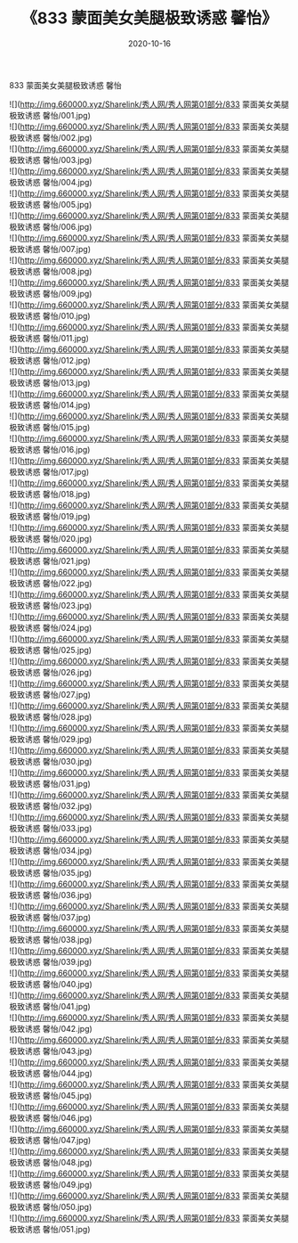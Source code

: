 ﻿---
layout: post
title:  《833 蒙面美女美腿极致诱惑 馨怡》
date:   2020-10-16
img: http://img.660000.xyz/Sharelink/秀人网/秀人网第01部分/833 蒙面美女美腿极致诱惑 馨怡/000.jpg
categories: [美女, 清纯, 唯美]
---

833 蒙面美女美腿极致诱惑 馨怡

  ![](http://img.660000.xyz/Sharelink/秀人网/秀人网第01部分/833 蒙面美女美腿极致诱惑 馨怡/001.jpg) <br> ![](http://img.660000.xyz/Sharelink/秀人网/秀人网第01部分/833 蒙面美女美腿极致诱惑 馨怡/002.jpg) <br> ![](http://img.660000.xyz/Sharelink/秀人网/秀人网第01部分/833 蒙面美女美腿极致诱惑 馨怡/003.jpg) <br> ![](http://img.660000.xyz/Sharelink/秀人网/秀人网第01部分/833 蒙面美女美腿极致诱惑 馨怡/004.jpg) <br> ![](http://img.660000.xyz/Sharelink/秀人网/秀人网第01部分/833 蒙面美女美腿极致诱惑 馨怡/005.jpg) <br> ![](http://img.660000.xyz/Sharelink/秀人网/秀人网第01部分/833 蒙面美女美腿极致诱惑 馨怡/006.jpg) <br> ![](http://img.660000.xyz/Sharelink/秀人网/秀人网第01部分/833 蒙面美女美腿极致诱惑 馨怡/007.jpg) <br> ![](http://img.660000.xyz/Sharelink/秀人网/秀人网第01部分/833 蒙面美女美腿极致诱惑 馨怡/008.jpg) <br> ![](http://img.660000.xyz/Sharelink/秀人网/秀人网第01部分/833 蒙面美女美腿极致诱惑 馨怡/009.jpg) <br> ![](http://img.660000.xyz/Sharelink/秀人网/秀人网第01部分/833 蒙面美女美腿极致诱惑 馨怡/010.jpg) <br> ![](http://img.660000.xyz/Sharelink/秀人网/秀人网第01部分/833 蒙面美女美腿极致诱惑 馨怡/011.jpg) <br> ![](http://img.660000.xyz/Sharelink/秀人网/秀人网第01部分/833 蒙面美女美腿极致诱惑 馨怡/012.jpg) <br> ![](http://img.660000.xyz/Sharelink/秀人网/秀人网第01部分/833 蒙面美女美腿极致诱惑 馨怡/013.jpg) <br> ![](http://img.660000.xyz/Sharelink/秀人网/秀人网第01部分/833 蒙面美女美腿极致诱惑 馨怡/014.jpg) <br> ![](http://img.660000.xyz/Sharelink/秀人网/秀人网第01部分/833 蒙面美女美腿极致诱惑 馨怡/015.jpg) <br> ![](http://img.660000.xyz/Sharelink/秀人网/秀人网第01部分/833 蒙面美女美腿极致诱惑 馨怡/016.jpg) <br> ![](http://img.660000.xyz/Sharelink/秀人网/秀人网第01部分/833 蒙面美女美腿极致诱惑 馨怡/017.jpg) <br> ![](http://img.660000.xyz/Sharelink/秀人网/秀人网第01部分/833 蒙面美女美腿极致诱惑 馨怡/018.jpg) <br> ![](http://img.660000.xyz/Sharelink/秀人网/秀人网第01部分/833 蒙面美女美腿极致诱惑 馨怡/019.jpg) <br> ![](http://img.660000.xyz/Sharelink/秀人网/秀人网第01部分/833 蒙面美女美腿极致诱惑 馨怡/020.jpg) <br> ![](http://img.660000.xyz/Sharelink/秀人网/秀人网第01部分/833 蒙面美女美腿极致诱惑 馨怡/021.jpg) <br> ![](http://img.660000.xyz/Sharelink/秀人网/秀人网第01部分/833 蒙面美女美腿极致诱惑 馨怡/022.jpg) <br> ![](http://img.660000.xyz/Sharelink/秀人网/秀人网第01部分/833 蒙面美女美腿极致诱惑 馨怡/023.jpg) <br> ![](http://img.660000.xyz/Sharelink/秀人网/秀人网第01部分/833 蒙面美女美腿极致诱惑 馨怡/024.jpg) <br> ![](http://img.660000.xyz/Sharelink/秀人网/秀人网第01部分/833 蒙面美女美腿极致诱惑 馨怡/025.jpg) <br> ![](http://img.660000.xyz/Sharelink/秀人网/秀人网第01部分/833 蒙面美女美腿极致诱惑 馨怡/026.jpg) <br> ![](http://img.660000.xyz/Sharelink/秀人网/秀人网第01部分/833 蒙面美女美腿极致诱惑 馨怡/027.jpg) <br> ![](http://img.660000.xyz/Sharelink/秀人网/秀人网第01部分/833 蒙面美女美腿极致诱惑 馨怡/028.jpg) <br> ![](http://img.660000.xyz/Sharelink/秀人网/秀人网第01部分/833 蒙面美女美腿极致诱惑 馨怡/029.jpg) <br> ![](http://img.660000.xyz/Sharelink/秀人网/秀人网第01部分/833 蒙面美女美腿极致诱惑 馨怡/030.jpg) <br> ![](http://img.660000.xyz/Sharelink/秀人网/秀人网第01部分/833 蒙面美女美腿极致诱惑 馨怡/031.jpg) <br> ![](http://img.660000.xyz/Sharelink/秀人网/秀人网第01部分/833 蒙面美女美腿极致诱惑 馨怡/032.jpg) <br> ![](http://img.660000.xyz/Sharelink/秀人网/秀人网第01部分/833 蒙面美女美腿极致诱惑 馨怡/033.jpg) <br> ![](http://img.660000.xyz/Sharelink/秀人网/秀人网第01部分/833 蒙面美女美腿极致诱惑 馨怡/034.jpg) <br> ![](http://img.660000.xyz/Sharelink/秀人网/秀人网第01部分/833 蒙面美女美腿极致诱惑 馨怡/035.jpg) <br> ![](http://img.660000.xyz/Sharelink/秀人网/秀人网第01部分/833 蒙面美女美腿极致诱惑 馨怡/036.jpg) <br> ![](http://img.660000.xyz/Sharelink/秀人网/秀人网第01部分/833 蒙面美女美腿极致诱惑 馨怡/037.jpg) <br> ![](http://img.660000.xyz/Sharelink/秀人网/秀人网第01部分/833 蒙面美女美腿极致诱惑 馨怡/038.jpg) <br> ![](http://img.660000.xyz/Sharelink/秀人网/秀人网第01部分/833 蒙面美女美腿极致诱惑 馨怡/039.jpg) <br> ![](http://img.660000.xyz/Sharelink/秀人网/秀人网第01部分/833 蒙面美女美腿极致诱惑 馨怡/040.jpg) <br> ![](http://img.660000.xyz/Sharelink/秀人网/秀人网第01部分/833 蒙面美女美腿极致诱惑 馨怡/041.jpg) <br> ![](http://img.660000.xyz/Sharelink/秀人网/秀人网第01部分/833 蒙面美女美腿极致诱惑 馨怡/042.jpg) <br> ![](http://img.660000.xyz/Sharelink/秀人网/秀人网第01部分/833 蒙面美女美腿极致诱惑 馨怡/043.jpg) <br> ![](http://img.660000.xyz/Sharelink/秀人网/秀人网第01部分/833 蒙面美女美腿极致诱惑 馨怡/044.jpg) <br> ![](http://img.660000.xyz/Sharelink/秀人网/秀人网第01部分/833 蒙面美女美腿极致诱惑 馨怡/045.jpg) <br> ![](http://img.660000.xyz/Sharelink/秀人网/秀人网第01部分/833 蒙面美女美腿极致诱惑 馨怡/046.jpg) <br> ![](http://img.660000.xyz/Sharelink/秀人网/秀人网第01部分/833 蒙面美女美腿极致诱惑 馨怡/047.jpg) <br> ![](http://img.660000.xyz/Sharelink/秀人网/秀人网第01部分/833 蒙面美女美腿极致诱惑 馨怡/048.jpg) <br> ![](http://img.660000.xyz/Sharelink/秀人网/秀人网第01部分/833 蒙面美女美腿极致诱惑 馨怡/049.jpg) <br> ![](http://img.660000.xyz/Sharelink/秀人网/秀人网第01部分/833 蒙面美女美腿极致诱惑 馨怡/050.jpg) <br> ![](http://img.660000.xyz/Sharelink/秀人网/秀人网第01部分/833 蒙面美女美腿极致诱惑 馨怡/051.jpg) <br>